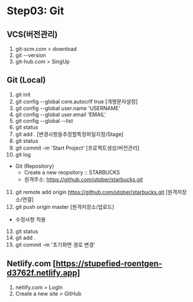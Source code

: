 # Step03: Git

## VCS(버전관리)
1. git-scm.com > download
2. git --version
3. git-hub.com > SingUp

## Git (Local)
1. git init
2. git config --global core.autocrlf true  [개행문자설정]
3. git config --global user.name 'USERNAME'
4. git config --global user.email 'EMAIL' 
5. git config --global --list
6. git status
7. git add . [변경사항을추정할특정파일지정/Stage]
8. git status
9. git commit -m 'Start Project' [프로젝트생성/버전관리]
10. git log

* Git (Repository)
  - Create a new reopsitory :: STARBUCKS
  - 원격주소: https://github.com/utober/starbucks.git

11. git remote add origin https://github.com/utober/starbucks.git [원격저장소/연결]
12. git push origin master [원격저장소/업로드]

* 수정사항 적용
13. git status
14. git add .
15. git commit -m '초기화면 경로 변경'

## Netlify.com  [https://stupefied-roentgen-d3762f.netlify.app]
1. netlify.com > LogIn
2. Create a new site > GitHub

